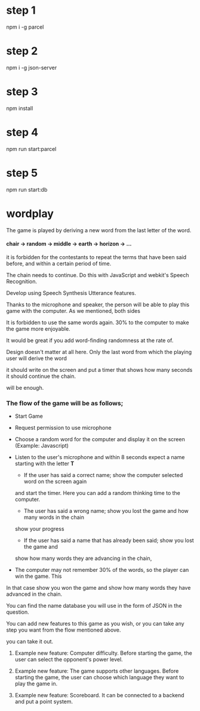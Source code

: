 # step 1

npm i -g parcel

# step 2

npm i -g json-server

# step 3

npm install

# step 4

npm run start:parcel

# step 5

npm run start:db

# wordplay

The game is played by deriving a new word from the last letter of the word.

#### chair -> random -> middle -> earth -> horizon -> …

it is forbidden for the contestants to repeat the terms that have been said before, and within a certain period of time.

The chain needs to continue. Do this with JavaScript and webkit's Speech Recognition.

Develop using Speech Synthesis Utterance features.

Thanks to the microphone and speaker, the person will be able to play this game with the computer. As we mentioned, both sides

It is forbidden to use the same words again. 30% to the computer to make the game more enjoyable.

It would be great if you add word-finding randomness at the rate of.

Design doesn't matter at all here. Only the last word from which the playing user will derive the word

it should write on the screen and put a timer that shows how many seconds it should continue the chain.

will be enough.

### The flow of the game will be as follows;

- Start Game

- Request permission to use microphone

- Choose a random word for the computer and display it on the screen (Example: Javascript)

- Listen to the user's microphone and within 8 seconds expect a name starting with the letter **T**​

  - If the user has said a correct name; show the computer selected word on the screen again

  and start the timer. Here you can add a random thinking time to the computer.

  - The user has said a wrong name; show you lost the game and how many words in the chain

  show your progress

  - If the user has said a name that has already been said; show you lost the game and

  show how many words they are advancing in the chain,

- The computer may not remember 30% of the words, so the player can win the game. This

In that case show you won the game and show how many words they have advanced in the chain.

You can find the name database you will use in the form of JSON in the question.

You can add new features to this game as you wish, or you can take any step you want from the flow mentioned above.

you can take it out.

1. Example new feature: Computer difficulty. Before starting the game, the user can select the opponent's power level.

2. Example new feature: The game supports other languages. Before starting the game, the user can choose which language they want to play the game in.

3. Example new feature: Scoreboard. It can be connected to a backend and put a point system.
